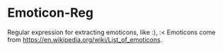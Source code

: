 # Emoticon-Reg
Regular expression for extracting emoticons, like :), :&lt;
Emoticons come from https://en.wikipedia.org/wiki/List_of_emoticons.
